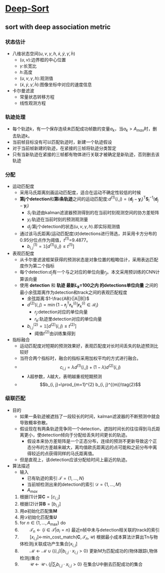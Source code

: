 # [Deep-Sort](../Paper/deep-sort%20SIMPLE%20ONLINE%20AND%20REALTIME%20TRACKING%20WITH%20A%20DEEP%20ASSOCIATION%20METRIC.pdf)
## sort with deep association metric
### 状态估计
- 八维状态空间$(u,v,\gamma,h,\dot{x},\dot{y},\dot{\gamma},\dot{h})$
  - $(u,v)$:边界框的中心位置
  - $\gamma$:长宽比
  - $h$:高度
  - $(u,v,\gamma,h)$:观测值
  - $(\dot{x},\dot{y},\dot{\gamma},\dot{h})$:图像坐标中对应的速度信息
- 卡尔曼滤波
  - 常量状态转移方程
  - 线性观测方程
### 轨迹处理
- 每个轨迹$k$，有一个保存连续未匹配成功帧数的变量$a_k$，当$a_k>A_{max}$时，删去轨迹$k$。
- 当前帧目标没有可以匹配轨迹时，新建一个轨迹假设
- 对于当前帧新建的轨迹，在紧接的三帧将轨迹分类暂定
- 只有当新轨迹在紧接的三帧都有物体进行关联才被确定是新轨迹，否则删去该轨迹
### 分配
- 运动匹配度
  - 采用马氏距离刻画运动匹配度，适合在运动不确定性较低的时候
  - **第j个detection**和**第i条轨迹**之间的运动匹配度:$d^{(1)}(i, j)=\left(\boldsymbol{d}_{j}-\boldsymbol{y}_{i}\right)^{\mathrm{T}} \boldsymbol{S}_{i}^{-1}\left(\boldsymbol{d}_{j}-\boldsymbol{y}_{i}\right)$
    - $S_i$:轨迹由kalman滤波器预测得到的在当前时刻观测空间的协方差矩阵
    - $y_i$:轨迹在当前时刻的预测观测量
    - $d_j$:第j个detection的状态$(u,v,\gamma,h)$.即实际观测值
  - 通过该马氏距离(运动匹配度)对detections进行筛选，并采用卡方分布的0.95分位点作为阈值，$t^{(1)}$=9.4877。
    - $b_{i, j}^{(1)}=\mathbb{1}\left[d^{(1)}(i, j) \leq t^{(1)}\right]$
- 表观匹配度
  - 从卡尔曼滤波框架获得的预测状态是对象位置的粗略估计，采用表达匹配度作为第二个指标
  - 每个detection:$d_j$有一个与之对应的单位向量$r_j$。本文采用预训练的CNN计算该向量
  - 使用 **detection** 和 **轨迹 最新$L_k$=100之内 的detections单位向量** 之间的最小余弦距离作为detection和track之间的表观匹配程度
    - 余弦距离:$1-\frac{AB}{|A||B|}$
    - $d^{(2)}(i, j)=\min \left\{1-\boldsymbol{r}_{j}^{\mathrm{T}} \boldsymbol{r}_{k}^{(i)} | \boldsymbol{r}_{k}^{(i)} \in \mathcal{R}_{i}\right\}$
      - $r_j$:detection对应的单位向量
      - $r_k$:轨迹里detection对应的单位向量
    - $b_{i, j}^{(2)}=\mathbb{1}\left[d^{(2)}(i, j) \leq t^{(2)}\right]$
      - 阈值$t^{(2)}$由训练集得到
- 指标融合
  - 运动匹配度对短期的预测效果好，表观匹配度对长时间丢失的轨迹预测比较好
  - 当符合两个指标时，融合的指标采用加权平均的方式进行融合。
  - $$c_{i, j}=\lambda d^{(1)}(i, j)+(1-\lambda) d^{(2)}(i, j)\tag{1}$$
    - $\lambda$超参数，$\lambda$越大，表明越重视短期预测
  - $$b_{i, j}=\prod_{m=1}^{2} b_{i, j}^{(m)}\tag{2}$$
### 级联匹配
- 目的
  - 如果一条轨迹被遮挡了一段较长的时间，kalman滤波器的不断预测中就会导致概率弥散。
  - 假设现在有两条轨迹竞争同一个detection，遮挡时间长的往往得到马氏距离更小，使detection倾向于分配给丢失时间更长的轨迹。
    - 假设本来协方差矩阵是一个正态分布，连续的预测不更新导致这个正态分布的方差越来越大，离均值欧氏距离远的点可能和之前分布中离得较近的点获得同样的马氏距离值。
  - 但是直观上，该detection应该分配给时间上最近的轨迹。
- 算法描述
  - 输入
    - 已有轨迹的索引 $\mathcal{T}=\{1, \ldots, N\}$
    - 当前帧检测出来的detection的索引 $\mathcal{D}=\{1, \ldots, M\}$
    - $A_{max}$
  1. 根据(1)计算$\boldsymbol{C}=\left[c_{i, j}\right]$
  2. 根据(2)计算$\boldsymbol{B}=\left[b_{i, j}\right]$
  3. 用$\emptyset$初始化匹配集$\boldsymbol{M}$
  4. 用$\mathcal{D}$初始化匹配集$\boldsymbol{U}$
  5. for $n \in\left\{1, \ldots, A_{\max }\right\}$ do
  6. $\qquad \mathcal{T}_{n} \leftarrow\left\{i \in \mathcal{T} | a_{i}=n\right\}$ 最近n帧中未与detection相关联的track的索引
  7. $\qquad \left[x_{i, j}\right]\leftarrow$min_cost_match($\boldsymbol{C}, \mathcal{T}_{n}, \mathcal{U}$) 根据最小成本算法计算出Tn与物体检测j关联成功产生集合$\left[x_{i, j}\right]$
  8. $\qquad \mathcal{M} \leftarrow \mathcal{M} \cup\left\{(i, j) | b_{i, j} \cdot x_{i, j}>0\right\}$ 更新M为匹配成功的(物体跟踪i,物体检测j)集合
  9. $\qquad \mathcal{U} \leftarrow \mathcal{U} \backslash\left\{j | \sum_{i} b_{i, j} \cdot x_{i, j}>0\right\}$ 在集合U中删去匹配成功的集合

